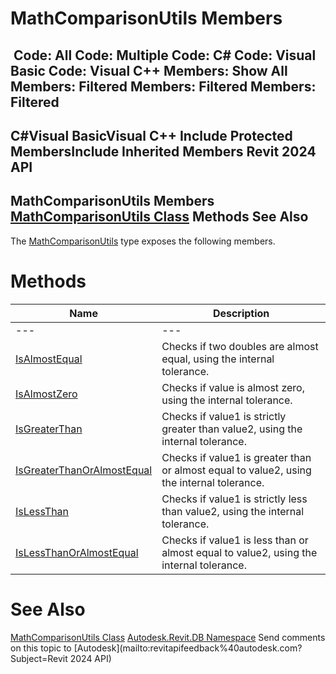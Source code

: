 # MathComparisonUtils Members

﻿
 Code: All Code: Multiple Code: C# Code: Visual Basic Code: Visual C++  Members: Show All Members: Filtered Members: Filtered Members: Filtered   
---  
C#Visual BasicVisual C++
Include Protected MembersInclude Inherited Members
Revit 2024 API  
---  
MathComparisonUtils Members  
[MathComparisonUtils Class](ddb32a4c-b742-0286-36b5-e5f2ce0d1daf.md "MathComparisonUtils Class") Methods See Also  
---  
The [MathComparisonUtils](ddb32a4c-b742-0286-36b5-e5f2ce0d1daf.md "MathComparisonUtils Class") type exposes the following members.
# Methods
| Name | Description |
| --- | --- |
| --- | --- | --- |
| [IsAlmostEqual](d688ce75-8feb-866b-a459-892d0fb95781.md "IsAlmostEqual Method") | Checks if two doubles are almost equal, using the internal tolerance. |
| [IsAlmostZero](a65ae156-b36f-3737-11d6-2306d2f4b788.md "IsAlmostZero Method") | Checks if value is almost zero, using the internal tolerance. |
| [IsGreaterThan](3d7add45-c7bf-279c-dbe9-d99556add8fa.md "IsGreaterThan Method") | Checks if value1 is strictly greater than value2, using the internal tolerance. |
| [IsGreaterThanOrAlmostEqual](49c53183-8e50-d493-318d-33242424be4d.md "IsGreaterThanOrAlmostEqual Method") | Checks if value1 is greater than or almost equal to value2, using the internal tolerance. |
| [IsLessThan](1d49f8c2-2eba-c7b3-1d04-f2927f10e5e7.md "IsLessThan Method") | Checks if value1 is strictly less than value2, using the internal tolerance. |
| [IsLessThanOrAlmostEqual](bf4aabed-0dc3-54a3-af2d-3e407b305ece.md "IsLessThanOrAlmostEqual Method") | Checks if value1 is less than or almost equal to value2, using the internal tolerance. |

# See Also
[MathComparisonUtils Class](ddb32a4c-b742-0286-36b5-e5f2ce0d1daf.md "MathComparisonUtils Class")
[Autodesk.Revit.DB Namespace](87546ba7-461b-c646-cbb1-2cb8f5bff8b2.md "Autodesk.Revit.DB Namespace")
Send comments on this topic to [Autodesk](mailto:revitapifeedback%40autodesk.com?Subject=Revit 2024 API)